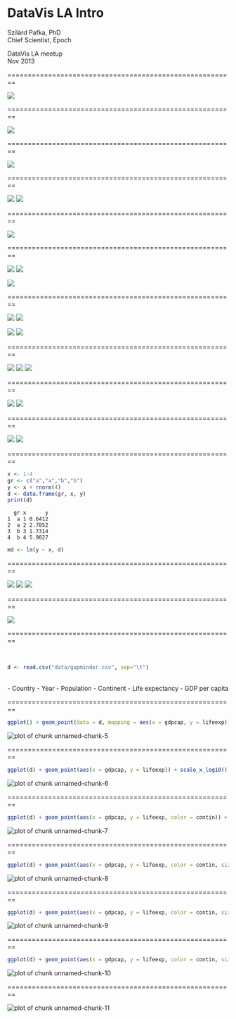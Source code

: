 
DataVis LA Intro
========================================================

Szilárd Pafka, PhD <br>
Chief Scientist, Epoch

DataVis LA meetup <br>
Nov 2013


========================================================

![](figs/szilard.png)


========================================================

![](figs/crisp-dm.png)


========================================================

![](figs/minority-report.jpeg)


========================================================

![](figs/eda.png)
![](figs/prim9.png)


========================================================

![](figs/minard-bubble.jpeg)


========================================================

![](figs/meetup-R.png)
![](figs/meetup-ml.png)

![](figs/meetup-hadoop.png)


========================================================

![](figs/meetup-R.png)
![](figs/meetup-ml.png)

![](figs/meetup-hadoop.png)
![](figs/meetup-datavis.png)


========================================================

![](figs/other-js.png)
![](figs/other-infographics.png)
![](figs/other-tableau.png)


========================================================

![](figs/other-journalism.png)
![](figs/other-art.png)


========================================================

![](figs/Rlogo.jpeg)
![](figs/ggplot2.png)


========================================================


```r
x <- 1:4
gr <- c("a","a","b","b")
y <- x + rnorm(4)
d <- data.frame(gr, x, y)
print(d)
```

```
  gr x      y
1  a 1 0.6412
2  a 2 2.7852
3  b 3 1.7314
4  b 4 5.9027
```

```r
md <- lm(y ~ x, d)
```



========================================================

![](figs/bertin.jpg)
![](figs/grgr.png)
![](figs/tableau.png)


========================================================

![](figs/rosling.jpg)


========================================================




<br>

```r
d <- read.csv("data/gapminder.csv", sep="\t")
```


<br>
- Country
- Year
- Population
- Continent
- Life expectancy
- GDP per capita





========================================================


```r
ggplot() + geom_point(data = d, mapping = aes(x = gdpcap, y = lifeexp))
```

![plot of chunk unnamed-chunk-5](datavisla-intro-figure/unnamed-chunk-5.png) 



========================================================


```r
ggplot(d) + geom_point(aes(x = gdpcap, y = lifeexp)) + scale_x_log10()
```

![plot of chunk unnamed-chunk-6](datavisla-intro-figure/unnamed-chunk-6.png) 



========================================================


```r
ggplot(d) + geom_point(aes(x = gdpcap, y = lifeexp, color = contin)) + scale_x_log10()
```

![plot of chunk unnamed-chunk-7](datavisla-intro-figure/unnamed-chunk-7.png) 



========================================================


```r
ggplot(d) + geom_point(aes(x = gdpcap, y = lifeexp, color = contin, size = pop)) + scale_x_log10()
```

![plot of chunk unnamed-chunk-8](datavisla-intro-figure/unnamed-chunk-8.png) 



========================================================


```r
ggplot(d) + geom_point(aes(x = gdpcap, y = lifeexp, color = contin, size = pop)) + scale_x_log10() + scale_size(range = c(2,10))
```

![plot of chunk unnamed-chunk-9](datavisla-intro-figure/unnamed-chunk-9.png) 



========================================================


```r
ggplot(d) + geom_point(aes(x = gdpcap, y = lifeexp, color = contin, size = pop)) + scale_x_log10() + scale_size(range = c(2,10)) + facet_wrap( ~ yr)
```

![plot of chunk unnamed-chunk-10](datavisla-intro-figure/unnamed-chunk-10.png) 



========================================================

![plot of chunk unnamed-chunk-11](datavisla-intro-figure/unnamed-chunk-11.png) 


